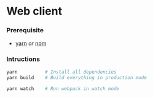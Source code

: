 Web client
========

### Prerequisite
- [yarn] *or* [npm]

### Intructions
```bash
yarn          # Install all dependencies
yarn build    # Build everything in production mode

yarn watch    # Run webpack in watch mode
```

[yarn]: https://yarnpkg.com
[npm]: https://www.npmjs.com

